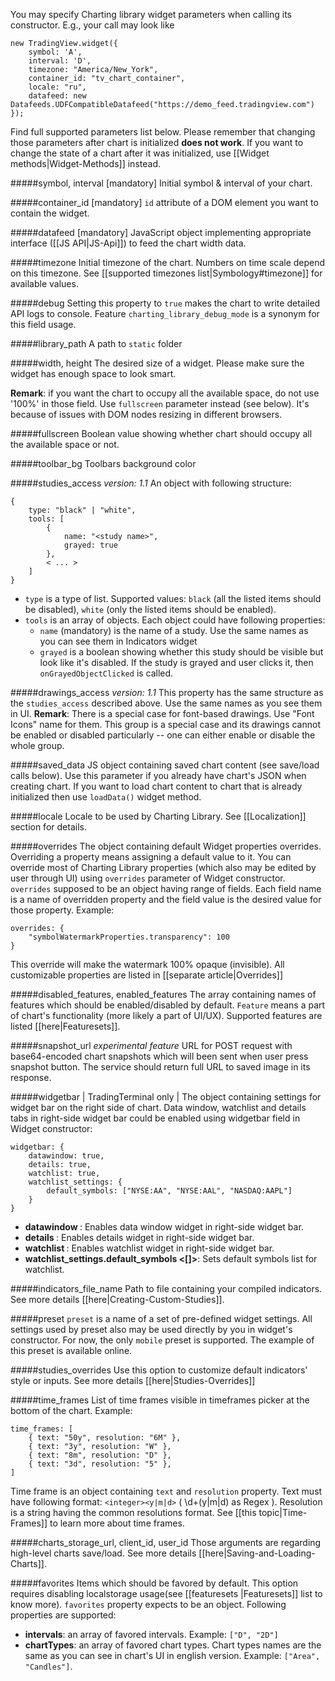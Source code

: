You may specify Charting library widget parameters when calling its constructor. E.g., your call may look like

```
new TradingView.widget({
    symbol: 'A',
    interval: 'D',
    timezone: "America/New_York",
    container_id: "tv_chart_container",
    locale: "ru",
    datafeed: new Datafeeds.UDFCompatibleDatafeed("https://demo_feed.tradingview.com")
});
```

Find full supported parameters list below. Please remember that changing those parameters after chart is initialized **does not work**. If you want to change the state of a chart after it was initialized, use [[Widget methods|Widget-Methods]] instead.

#####symbol, interval [mandatory]
Initial symbol & interval of your chart.

#####container_id [mandatory]
`id` attribute of a DOM element you want to contain the widget.

#####datafeed [mandatory]
JavaScript object implementing appropriate interface ([[JS API|JS-Api]]) to feed the chart width data.

#####timezone <UTC>
Initial timezone of the chart. Numbers on time scale depend on this timezone.
See [[supported timezones list|Symbology#timezone]] for available values.

#####debug
Setting this property to `true` makes the chart to write detailed API logs to console. Feature `charting_library_debug_mode` is a synonym for this field usage.

#####library_path
A path to `static` folder

#####width, height
The desired size of a widget. Please make sure the widget has enough space to look smart.

**Remark**: if you want the chart to occupy all the available space, do not use '100%' in those field. Use `fullscreen` parameter instead (see below). It's because of issues with DOM nodes resizing in different browsers.

#####fullscreen <false>
Boolean value showing whether chart should occupy all the available space or not.

#####toolbar_bg
Toolbars background color

#####studies_access
*version: 1.1*
An object with following structure:
```
{
    type: "black" | "white",
    tools: [
        {
            name: "<study name>",
            grayed: true
        },
        < ... >
    ]
}
```
* `type` is a type of list. Supported values: `black` (all the listed items should be disabled), `white` (only the listed items should be enabled).
* `tools` is an array of objects. Each object could have following properties:
  * `name` (mandatory) is the name of a study. Use the same names as you can see them in Indicators widget
  * `grayed` is a boolean showing whether this study should be visible but look like it's disabled. If the study is grayed and user clicks it, then `onGrayedObjectClicked` is called.

#####drawings_access
*version: 1.1*
This property has the same structure as the `studies_access` described above. Use the same names as you see them in UI.
**Remark**: There is a special case for font-based drawings. Use "Font Icons" name for them. This group is a special case and its drawings cannot be enabled or disabled particularly -- one can either enable or disable the whole group.

#####saved_data
JS object containing saved chart content (see save/load calls below). Use this parameter if you already have chart's JSON when creating chart. If you want to load chart content to chart that is already initialized then use `loadData()` widget method. 

#####locale
Locale to be used by Charting Library. See [[Localization]] section for details.

#####overrides
The object containing default Widget properties overrides. Overriding a property means assigning a default value to it.
You can override most of Charting Library properties (which also may be edited by user through UI) using `overrides` parameter of Widget constructor. `overrides` supposed to be an object having range of fields. Each field name is a name of overridden property and the field value is the desired value for those property. Example:

```
overrides: {
    "symbolWatermarkProperties.transparency": 100
}
```

This override will make the watermark 100% opaque (invisible). All customizable properties are listed in [[separate article|Overrides]]


#####disabled_features, enabled_features
The array containing names of features which should be enabled/disabled by default. `Feature` means a part of chart's functionality (more likely a part of UI/UX). Supported features are listed [[here|Featuresets]].

#####snapshot_url
*experimental feature*
URL for POST request with base64-encoded chart snapshots which will been sent when user press snapshot button. The service should return full URL to saved image in its response.

#####widgetbar | TradingTerminal only |
The object containing settings for widget bar on the right side of chart. Data window, watchlist and details tabs in right-side widget bar could be enabled using widgetbar field in Widget constructor:
```
widgetbar: {
    datawindow: true,
    details: true,
    watchlist: true,
    watchlist_settings: {
        default_symbols: ["NYSE:AA", "NYSE:AAL", "NASDAQ:AAPL"]
    }
}
```
* **datawindow <false>**: Enables data window widget in right-side widget bar.
* **details <false>**: Enables details widget in right-side widget bar.
* **watchlist <false>**: Enables watchlist widget in right-side widget bar.
* **watchlist_settings.default_symbols <[]>**: Sets default symbols list for watchlist.

#####indicators_file_name
Path to file containing your compiled indicators. See more details [[here|Creating-Custom-Studies]].

#####preset
`preset` is a name of a set of pre-defined widget settings. All settings used by preset also may be used directly by you in widget's constructor. For now, the only `mobile` preset is supported. The example of this preset is available online.

#####studies_overrides
Use this option to customize default indicators' style or inputs. See more details [[here|Studies-Overrides]]

#####time_frames
List of time frames visible in timeframes picker at the bottom of the chart. Example:
```
time_frames: [
    { text: "50y", resolution: "6M" },
    { text: "3y", resolution: "W" },
    { text: "8m", resolution: "D" },
    { text: "3d", resolution: "5" },
]
```
Time frame is an object containing `text` and `resolution` property. Text must have following format: `<integer><y|m|d>` ( \d+(y|m|d) as Regex ). Resolution is a string having the common resolutions format. See [[this topic|Time-Frames]] to learn more about time frames.

#####charts_storage_url, client_id, user_id
Those arguments are regarding high-level charts save/load. See more details [[here|Saving-and-Loading-Charts]].

#####favorites
Items which should be favored by default. This option requires disabling localstorage usage(see [[featuresets |Featuresets]] list to know more). `favorites` property expects to be an object. Following properties are supported:

* **intervals**: an array of favored intervals. Example: `["D", "2D"]`
* **chartTypes**: an array of favored chart types. Chart types names are the same as you can see in chart's UI in english version. Example: `["Area", "Candles"]`. 